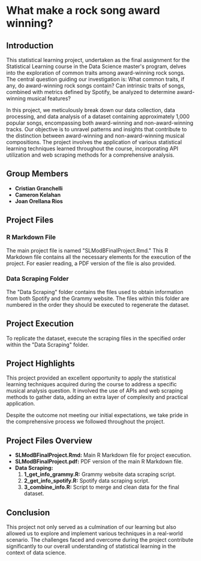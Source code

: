 # What make a rock song award winning?

## Introduction

This statistical learning project, undertaken as the final assignment for the Statistical Learning course in the Data Science master's program, delves into the exploration of common traits among award-winning rock songs. The central question guiding our investigation is: What common traits, if any, do award-winning rock songs contain? Can intrinsic traits of songs, combined with metrics defined by Spotify, be analyzed to determine award-winning musical features?

In this project, we meticulously break down our data collection, data processing, and data analysis of a dataset containing approximately 1,000 popular songs, encompassing both award-winning and non-award-winning tracks. Our objective is to unravel patterns and insights that contribute to the distinction between award-winning and non-award-winning musical compositions. The project involves the application of various statistical learning techniques learned throughout the course, incorporating API utilization and web scraping methods for a comprehensive analysis.

## Group Members

- **Cristian Granchelli**
- **Cameron Kelahan**
- **Joan Orellana Rios**

## Project Files

### R Markdown File

The main project file is named "SLModBFinalProject.Rmd." This R Markdown file contains all the necessary elements for the execution of the project. For easier reading, a PDF version of the file is also provided.

### Data Scraping Folder

The "Data Scraping" folder contains the files used to obtain information from both Spotify and the Grammy website. The files within this folder are numbered in the order they should be executed to regenerate the dataset.

## Project Execution

To replicate the dataset, execute the scraping files in the specified order within the "Data Scraping" folder.

## Project Highlights

This project provided an excellent opportunity to apply the statistical learning techniques acquired during the course to address a specific musical analysis question. It involved the use of APIs and web scraping methods to gather data, adding an extra layer of complexity and practical application.

Despite the outcome not meeting our initial expectations, we take pride in the comprehensive process we followed throughout the project.

## Project Files Overview

- **SLModBFinalProject.Rmd:** Main R Markdown file for project execution.
- **SLModBFinalProject.pdf:** PDF version of the main R Markdown file.
- **Data Scraping:**
  1. **1_get_info_grammy.R:** Grammy website data scraping script.
  2. **2_get_info_spotify.R:** Spotify data scraping script.
  3. **3_combine_info.R:** Script to merge and clean data for the final dataset.

## Conclusion

This project not only served as a culmination of our learning but also allowed us to explore and implement various techniques in a real-world scenario. The challenges faced and overcome during the project contribute significantly to our overall understanding of statistical learning in the context of data science.
